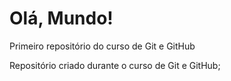 # Olá, Mundo!
 Primeiro repositório do curso de Git e GitHub

Repositório criado durante o curso de Git e GitHub;